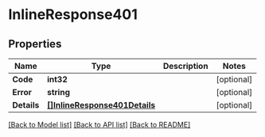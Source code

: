 # InlineResponse401

## Properties

Name | Type | Description | Notes
------------ | ------------- | ------------- | -------------
**Code** | **int32** |  | [optional] 
**Error** | **string** |  | [optional] 
**Details** | [**[]InlineResponse401Details**](inline_response_401_details.md) |  | [optional] 

[[Back to Model list]](../README.md#documentation-for-models) [[Back to API list]](../README.md#documentation-for-api-endpoints) [[Back to README]](../README.md)


